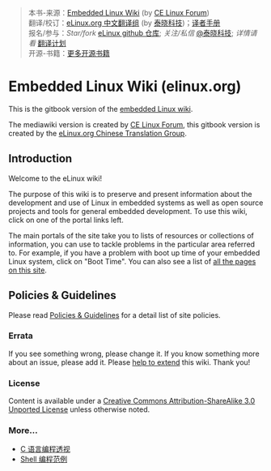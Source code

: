 > 本书-来源：[Embedded Linux Wiki](http://elinux.org) (by [CE Linux Forum](http://www.celinuxforum.org))<br>
> 翻译/校订：[eLinux.org 中文翻译组](http://www.tinylab.org/elinux) (by [泰晓科技](http://tinylab.org))；[译者手册](doc/README.md)<br>
> 报名/参与：*Star/fork* [eLinux github 仓库](https://github.com/tinyclub/elinux); *关注/私信* [@泰晓科技](http://weibo.com/tinylaborg); *详情请看* [翻译计划](http://www.tinylab.org/elinux) <br>
> 开源-书籍：[更多开源书籍](#more)

# Embedded Linux Wiki (elinux.org)

This is the gitbook version of the [embedded Linux wiki](http://elinux.org).

The mediawiki version is created by [CE Linux Forum](http://www.celinuxforum.org/), this gitbook version is created by the [eLinux.org Chinese Translation Group](http://www.tinylab.org/elinux).

## Introduction

Welcome to the eLinux wiki!

The purpose of this wiki is to preserve and present information about the development and use of Linux in embedded systems as well as open source projects and tools for general embedded development. To use this wiki, click on one of the portal links left.

The main portals of the site take you to lists of resources or collections of information, you can use to tackle problems in the particular area referred to. For example, if you have a problem with boot up time of your embedded Linux system, click on "Boot Time". You can also see a list of [all the pages on this site](http://elinux.org/Special:AllPages).

## Policies & Guidelines

Please read [Policies & Guidelines](http://elinux.org/ELinuxWiki:Policies_%26_Guidelines) for a detail list of site policies.

### Errata

If you see something wrong, please change it. If you know something more about an issue, please add it. Please [help to extend](http://elinux.org/Volunteer_editor_tasks) this wiki. Thank you!

### License

Content is available under a [Creative Commons Attribution-ShareAlike 3.0 Unported License](http://creativecommons.org/licenses/by-sa/3.0/) unless otherwise noted.

### More...

* [C 语言编程透视](http://tinylab.gitbooks.io/cbook/)
* [Shell 编程范例](http://tinylab.gitbooks.io/shellbook/)
